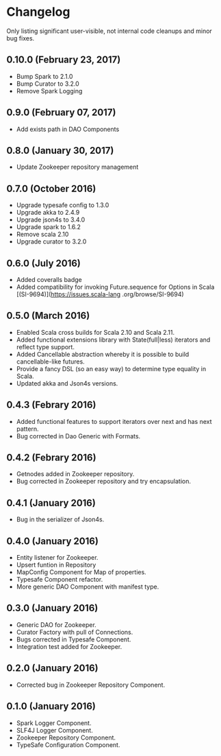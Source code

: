 # Changelog

Only listing significant user-visible, not internal code cleanups and minor bug fixes.

## 0.10.0 (February 23, 2017)

* Bump Spark to 2.1.0
* Bump Curator to 3.2.0
* Remove Spark Logging

## 0.9.0 (February 07, 2017)

* Add exists path in DAO Components

## 0.8.0 (January 30, 2017)

* Update Zookeeper repository management

## 0.7.0 (October 2016)

* Upgrade typesafe config to 1.3.0
* Upgrade akka to 2.4.9
* Upgrade json4s to 3.4.0
* Upgrade spark to 1.6.2
* Remove scala 2.10
* Upgrade curator to 3.2.0

## 0.6.0 (July 2016)

* Added coveralls badge
* Added compatibility for invoking Future.sequence for Options in Scala [(SI-9694)](https://issues.scala-lang
.org/browse/SI-9694)

## 0.5.0 (March 2016)

* Enabled Scala cross builds for Scala 2.10 and Scala 2.11.
* Added functional extensions library with State(full|less) iterators and reflect type support.
* Added Cancellable abstraction whereby it is possible to build cancellable-like futures.
* Provide a fancy DSL (so an easy way) to determine type equality in Scala.
* Updated akka and Json4s versions.

## 0.4.3 (Febrary 2016)

* Added functional features to support iterators over next and has next pattern.
* Bug corrected in Dao Generic with Formats.

## 0.4.2 (Febrary 2016)

* Getnodes added in Zookeeper repository.
* Bug corrected in Zookeeper repository and try encapsulation.

## 0.4.1 (January 2016)

* Bug in the serializer of Json4s.

## 0.4.0 (January 2016)

* Entity listener for Zookeeper.
* Upsert funtion in Repository
* MapConfig Component for Map of properties.
* Typesafe Component refactor.
* More generic DAO Component with manifest type.


## 0.3.0 (January 2016)

* Generic DAO for Zookeeper.
* Curator Factory with pull of Connections.
* Bugs corrected in Typesafe Component.
* Integration test added for Zookeeper.


## 0.2.0 (January 2016)

* Corrected bug in Zookeeper Repository Component.


## 0.1.0 (January 2016)

* Spark Logger Component.
* SLF4J Logger Component.
* Zookeeper Repository Component.
* TypeSafe Configuration Component.
